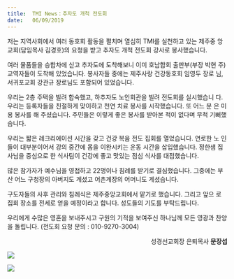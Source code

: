 ```yaml
---
title:  TMI News：추자도 개척 전도회
date:   06/09/2019
---
```


저는 지역사회에서 여러 동호회 활동을 펼치며 열심히 TMI를 실천하고 있는 제주중
앙교회(담임목사 김경호)의 요청을 받고 추자도 개척 전도회 강사로 봉사했습니다.

여러 물품들을 승합차에 싣고 추자도에 도착해보니 이미 호남합회 출판부(부장 박현
주) 교역자들이 도착해 있었습니다. 봉사자들 중에는 제주사랑 건강동호회 임영두 장로
님, 서귀포교회 강관규 장로님도 포함되어 있었습니다.

우리는 2층 주택을 빌려 합숙했고, 하추자도 노인회관을 빌려 전도회를 실시했습니
다. 우리는 등록자들을 친절하게 맞이하고 천연 치료 봉사를 시작했습니다. 또 어느 분
은 미용 봉사를 해 주셨습니다. 주민들은 이렇게 좋은 봉사를 받아본 적이 없다며 무척
기뻐했습니다.

우리는 짧은 레크리에이션 시간을 갖고 건강 복음 전도 집회를 열었습니다. 연로한 노
인들이 대부분이어서 강의 중간에 몸을 이완시키는 운동 시간을 삽입했습니다. 정한샘
집사님을 중심으로 한 식사팀이 건강에 좋고 맛있는 점심 식사를 대접했습니다.

많은 참가자가 예수님을 영접하고 22명이나 침례를 받기로 결심했습니다. 그중에는
부산 어느 구청장의 아버지도 계셨고 어촌계장의 어머니도 계셨습니다.

구도자들의 사후 관리와 침례식은 제주중앙교회에서 맡기로 했습니다. 그리고 앞으
로 집회 장소를 전세로 얻을 예정이라고 합니다. 성도들의 기도를 부탁드립니다.

우리에게 수많은 영혼을 보내주시고 구원의 기적을 보여주신 하나님께 모든 영광과
찬양을 돌립니다. (전도회 요청 문의 : 010-9270-3004)

<p style="text-align: right">성경선교회장 은퇴목사 <b>문장섭</b></p>

<p></p>
<img src="https://user-images.githubusercontent.com/10376491/63644209-27bd4980-c6a9-11e9-9329-beeb53909cae.jpg" style="max-width: 100%" />

<p></p>
<img src="https://user-images.githubusercontent.com/10376491/63644206-1d9b4b00-c6a9-11e9-89cf-b4df2a90fdce.jpg" style="max-width: 100%" />